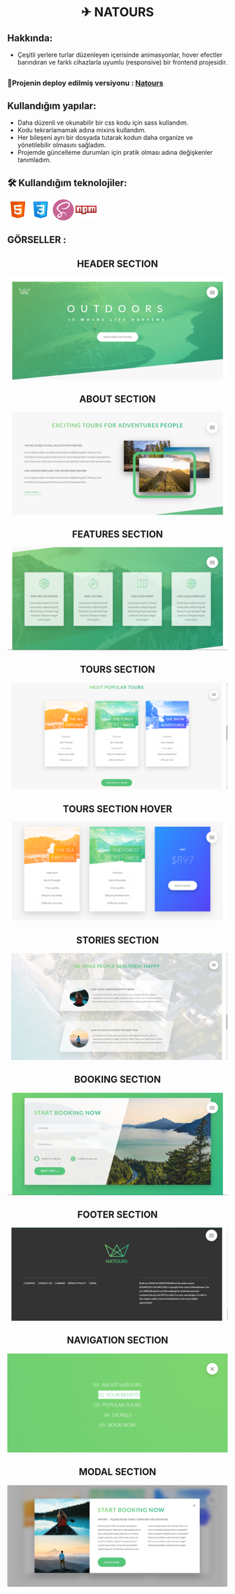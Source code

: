 # <h1 align="center"> ✈ NATOURS </h1>
<!--Forkify-App i, The Complate Javascript Course - 'Jonas Schmedtmann' eşliğinde  oluşturdum.-->
## Hakkında:
* Çeşitli yerlere turlar düzenleyen içerisinde animasyonlar, hover efectler barındıran ve farklı cihazlarla uyumlu (responsive) bir frontend projesidir.

## <h3>🔴Projenin deploy edilmiş versiyonu : <a href="https://natours-site-project.netlify.app/">Natours</a></h3>
 
## Kullandığım yapılar:
* Daha düzenli ve okunabilir bir css kodu  için sass kullandım.
* Kodu tekrarlamamak adına mixins kullandım.
* Her bileşeni ayrı bir dosyada tutarak kodun daha organize ve yönetilebilir olmasını sağladım.
* Projemde güncelleme durumları için pratik olması adına değişkenler tanımladım.

## 🛠 Kullandığım teknolojiler:
![icon](./icon/html-icon.png) ![icon](./icon/css-icon.png)  ![icon](./icon/sass-icon.png) ![icon](./icon/npm-icon.png)

## GÖRSELLER :
<h2 align="center">HEADER SECTION</h2>
<img src="readme-img/natours1.png"/>
<h2 align="center">ABOUT SECTION</h2>
<img src="readme-img/natours2.png"/>
<h2 align="center">FEATURES SECTION</h2>
<img src="readme-img/natours3.png"/>
<h2 align="center">TOURS SECTION</h2>
<img src="readme-img/natours4.png"/>
<h2 align="center">TOURS SECTION HOVER</h2>
<img src="readme-img/natours4_1.png"/>
<h2 align="center">STORIES SECTION</h2>
<img src="readme-img/natours5.png"/>
<h2 align="center">BOOKING SECTION</h2>
<img src="readme-img/natours6.png"/>
<h2 align="center">FOOTER SECTION</h2>
<img src="readme-img/natours7.png"/>
<h2 align="center">NAVIGATION SECTION</h2>
<img src="readme-img/natours8.png"/>
<h2 align="center">MODAL SECTION</h2>
<img src="readme-img/natours9.png"/>
